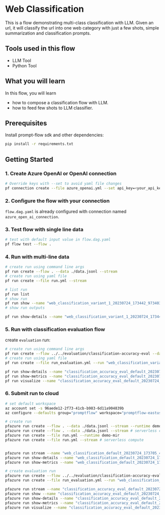# Web Classification

This is a flow demonstrating multi-class classification with LLM. Given an url, it will classify the url into one web category with just a few shots, simple summarization and classification prompts.

## Tools used in this flow
- LLM Tool
- Python Tool

## What you will learn

In this flow, you will learn
- how to compose a classification flow with LLM.
- how to feed few shots to LLM classifier.

## Prerequisites

Install prompt-flow sdk and other dependencies:
```bash
pip install -r requirements.txt
```

## Getting Started

### 1. Create Azure OpenAI or OpenAI connection

```bash
# Override keys with --set to avoid yaml file changes
pf connection create --file azure_openai.yml --set api_key=<your_api_key> api_base=<your_api_base>
```

### 2. Configure the flow with your connection
`flow.dag.yaml` is already configured with connection named `azure_open_ai_connection`.

### 3. Test flow with single line data

```bash
# test with default input value in flow.dag.yaml
pf flow test --flow .
```

### 4. Run with multi-line data

```bash
# create run using command line args
pf run create --flow . --data ./data.jsonl --stream
# create run using yaml file
pf run create --file run.yml --stream
```

```bash
# list run
pf run list
# show run
pf run show --name "web_classification_variant_1_20230724_173442_973403"
# show run outputs

pf run show-details --name "web_classification_variant_1_20230724_173442_973403"
```

### 5. Run with classification evaluation flow

create `evaluation` run:
```bash
# create run using command line args
pf run create --flow ../../evaluation/classification-accuracy-eval --data ./data.jsonl --column-mapping "groundtruth=${data.answer},prediction=${run.outputs.category}" --run "web_classification_variant_1_20230724_173442_973403" --stream
# create run using yaml file
pf run create --file run_evaluation.yml --run "web_classification_variant_1_20230724_173442_973403" --stream
```

```bash
pf run show-details --name "classification_accuracy_eval_default_20230724_173628_639497"
pf run show-metrics --name "classification_accuracy_eval_default_20230724_173628_639497"
pf run visualize --name "classification_accuracy_eval_default_20230724_173628_639497"
```


### 6. Submit run to cloud
```bash
# set default workspace
az account set -s 96aede12-2f73-41cb-b983-6d11a904839b
az configure --defaults group="promptflow" workspace="promptflow-eastus"

# create run
pfazure run create --flow . --data ./data.jsonl --stream --runtime demo-mir --subscription 96aede12-2f73-41cb-b983-6d11a904839b -g promptflow -w promptflow-eastus
pfazure run create --flow . --data ./data.jsonl --stream # serverless compute
pfazure run create --file run.yml --runtime demo-mir
pfazure run create --file run.yml --stream # serverless compute


pfazure run stream --name "web_classification_default_20230724_173705_462735"
pfazure run show-details --name "web_classification_default_20230724_173705_462735"
pfazure run show-metrics --name "web_classification_default_20230724_173705_462735"

# create evaluation run
pfazure run create --flow ../../evaluation/classification-accuracy-eval --data ./data.jsonl --column-mapping "groundtruth=${data.answer},prediction=${run.outputs.category}" --run "web_classification_default_20230724_173705_462735" --runtime demo-mir
pfazure run create --file run_evaluation.yml --run "web_classification_default_20230724_173705_462735" --stream # serverless compute

pfazure run stream --name "classification_accuracy_eval_default_20230724_173843_841080"
pfazure run show --name "classification_accuracy_eval_default_20230724_173843_841080"
pfazure run show-details --name "classification_accuracy_eval_default_20230724_173843_841080"
pfazure run show-metrics --name "classification_accuracy_eval_default_20230724_173843_841080"
pfazure run visualize --name "classification_accuracy_eval_default_20230724_173843_841080" 
```